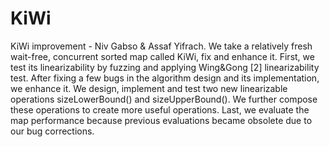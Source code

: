 # KiWi
KiWi improvement - Niv Gabso & Assaf Yifrach. 
We take a relatively fresh wait-free, concurrent sorted map called KiWi, fix and enhance it. First, we test its linearizability by fuzzing and applying Wing&amp;Gong [2] linearizability test. After fixing a few bugs in the algorithm design and its implementation, we enhance it. We design, implement and test two new linearizable operations sizeLowerBound() and sizeUpperBound(). We further compose these operations to create more useful operations. Last, we evaluate the map performance because previous evaluations became obsolete due to our bug corrections.

